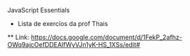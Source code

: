 JavaScript Essentials

-   Lista de exercíos da prof Thais

\*\* Link: https://docs.google.com/document/d/1FekP_2afhz-OWq9ajcOefDDEAlfWyVJn1yK-HS_1XSs/edit#
